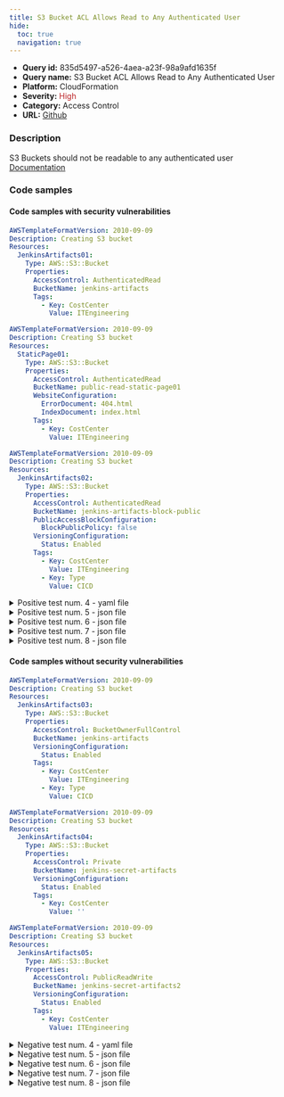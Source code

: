 ```yaml
---
title: S3 Bucket ACL Allows Read to Any Authenticated User
hide:
  toc: true
  navigation: true
---
```


<style>
  .highlight .hll {
    background-color: #ff171742;
  }
  .md-content {
    max-width: 1100px;
    margin: 0 auto;
  }
</style>

-   **Query id:** 835d5497-a526-4aea-a23f-98a9afd1635f
-   **Query name:** S3 Bucket ACL Allows Read to Any Authenticated User
-   **Platform:** CloudFormation
-   **Severity:** <span style="color:#bb2124">High</span>
-   **Category:** Access Control
-   **URL:** [Github](https://github.com/Checkmarx/kics/tree/master/assets/queries/cloudFormation/aws/s3_bucket_acl_allows_read_to_any_authenticated_user)

### Description
S3 Buckets should not be readable to any authenticated user<br>
[Documentation](https://docs.aws.amazon.com/AWSCloudFormation/latest/UserGuide/aws-properties-s3-bucket.html)

### Code samples
#### Code samples with security vulnerabilities
```yaml title="Positive test num. 1 - yaml file" hl_lines="7"
AWSTemplateFormatVersion: 2010-09-09
Description: Creating S3 bucket
Resources:
  JenkinsArtifacts01:
    Type: AWS::S3::Bucket
    Properties:
      AccessControl: AuthenticatedRead
      BucketName: jenkins-artifacts
      Tags:
        - Key: CostCenter
          Value: ITEngineering

```
```yaml title="Positive test num. 2 - yaml file" hl_lines="7"
AWSTemplateFormatVersion: 2010-09-09
Description: Creating S3 bucket
Resources:
  StaticPage01:
    Type: AWS::S3::Bucket
    Properties:
      AccessControl: AuthenticatedRead
      BucketName: public-read-static-page01
      WebsiteConfiguration:
        ErrorDocument: 404.html
        IndexDocument: index.html
      Tags:
        - Key: CostCenter
          Value: ITEngineering

```
```yaml title="Positive test num. 3 - yaml file" hl_lines="7"
AWSTemplateFormatVersion: 2010-09-09
Description: Creating S3 bucket
Resources:
  JenkinsArtifacts02:
    Type: AWS::S3::Bucket
    Properties:
      AccessControl: AuthenticatedRead
      BucketName: jenkins-artifacts-block-public
      PublicAccessBlockConfiguration:
        BlockPublicPolicy: false
      VersioningConfiguration:
        Status: Enabled
      Tags:
        - Key: CostCenter
          Value: ITEngineering
        - Key: Type
          Value: CICD

```
<details><summary>Positive test num. 4 - yaml file</summary>

```yaml hl_lines="7"
AWSTemplateFormatVersion: 2010-09-09
Description: Creating S3 bucket
Resources:
  S3BucketForWebsiteContent:
    Type: AWS::S3::Bucket
    Properties:
      AccessControl: AuthenticatedRead
      WebsiteConfiguration:
        IndexDocument: index.html
        ErrorDocument: error.html

```
</details>
<details><summary>Positive test num. 5 - json file</summary>

```json hl_lines="7"
{
  "AWSTemplateFormatVersion": "2010-09-09T00:00:00Z",
  "Description": "Creating S3 bucket",
  "Resources": {
    "JenkinsArtifacts01": {
      "Properties": {
        "AccessControl": "AuthenticatedRead",
        "BucketName": "jenkins-artifacts",
        "Tags": [
          {
            "Value": "ITEngineering",
            "Key": "CostCenter"
          }
        ]
      },
      "Type": "AWS::S3::Bucket"
    }
  }
}

```
</details>
<details><summary>Positive test num. 6 - json file</summary>

```json hl_lines="7"
{
  "AWSTemplateFormatVersion": "2010-09-09T00:00:00Z",
  "Description": "Creating S3 bucket",
  "Resources": {
    "StaticPage01": {
      "Properties": {
        "AccessControl": "AuthenticatedRead",
        "BucketName": "public-read-static-page01",
        "WebsiteConfiguration": {
          "ErrorDocument": "404.html",
          "IndexDocument": "index.html"
        },
        "Tags": [
          {
            "Key": "CostCenter",
            "Value": "ITEngineering"
          }
        ]
      },
      "Type": "AWS::S3::Bucket"
    }
  }
}

```
</details>
<details><summary>Positive test num. 7 - json file</summary>

```json hl_lines="20"
{
  "Description": "Creating S3 bucket",
  "Resources": {
    "JenkinsArtifacts02": {
      "Type": "AWS::S3::Bucket",
      "Properties": {
        "VersioningConfiguration": {
          "Status": "Enabled"
        },
        "Tags": [
          {
            "Key": "CostCenter",
            "Value": "ITEngineering"
          },
          {
            "Key": "Type",
            "Value": "CICD"
          }
        ],
        "AccessControl": "AuthenticatedRead",
        "BucketName": "jenkins-artifacts-block-public",
        "PublicAccessBlockConfiguration": {
          "BlockPublicPolicy": false
        }
      }
    }
  },
  "AWSTemplateFormatVersion": "2010-09-09T00:00:00Z"
}

```
</details>
<details><summary>Positive test num. 8 - json file</summary>

```json hl_lines="7"
{
  "Description": "Creating S3 bucket",
  "Resources": {
    "S3BucketForWebsiteContent": {
      "Type": "AWS::S3::Bucket",
      "Properties": {
        "AccessControl": "AuthenticatedRead",
        "WebsiteConfiguration": {
          "IndexDocument": "index.html",
          "ErrorDocument": "error.html"
        }
      }
    }
  },
  "AWSTemplateFormatVersion": "2010-09-09T00:00:00Z"
}

```
</details>


#### Code samples without security vulnerabilities
```yaml title="Negative test num. 1 - yaml file"
AWSTemplateFormatVersion: 2010-09-09
Description: Creating S3 bucket
Resources:
  JenkinsArtifacts03:
    Type: AWS::S3::Bucket
    Properties:
      AccessControl: BucketOwnerFullControl
      BucketName: jenkins-artifacts
      VersioningConfiguration:
        Status: Enabled
      Tags:
        - Key: CostCenter
          Value: ITEngineering
        - Key: Type
          Value: CICD

```
```yaml title="Negative test num. 2 - yaml file"
AWSTemplateFormatVersion: 2010-09-09
Description: Creating S3 bucket
Resources:
  JenkinsArtifacts04:
    Type: AWS::S3::Bucket
    Properties:
      AccessControl: Private
      BucketName: jenkins-secret-artifacts
      VersioningConfiguration:
        Status: Enabled
      Tags:
        - Key: CostCenter
          Value: ''

```
```yaml title="Negative test num. 3 - yaml file"
AWSTemplateFormatVersion: 2010-09-09
Description: Creating S3 bucket
Resources:
  JenkinsArtifacts05:
    Type: AWS::S3::Bucket
    Properties:
      AccessControl: PublicReadWrite
      BucketName: jenkins-secret-artifacts2
      VersioningConfiguration:
        Status: Enabled
      Tags:
        - Key: CostCenter
          Value: ITEngineering

```
<details><summary>Negative test num. 4 - yaml file</summary>

```yaml
AWSTemplateFormatVersion: 2010-09-09
Description: Creating S3 bucket
Resources:
  StaticPage03:
    Type: AWS::S3::Bucket
    Properties:
      AccessControl: PublicRead
      BucketName: public-read-static-page
      WebsiteConfiguration:
        ErrorDocument: 404.html
        IndexDocument: index.html
      Tags:
        - Key: CostCenter
          Value: ITEngineering
Outputs:
  WebsiteURL:
    Value:
      Fn::GetAtt:
        - StaticPage03
        - WebsiteURL
    Description: URL for website hosted on S3
  S3BucketSecureURL:
    Value:
      Fn::Join:
        - ""
        - - https://
          - Fn::GetAtt:
              - StaticPage03
              - DomainName
    Description: Name of S3 bucket to hold website content

```
</details>
<details><summary>Negative test num. 5 - json file</summary>

```json
{
  "AWSTemplateFormatVersion": "2010-09-09T00:00:00Z",
  "Description": "Creating S3 bucket",
  "Resources": {
    "JenkinsArtifacts03": {
      "Type": "AWS::S3::Bucket",
      "Properties": {
        "Tags": [
          {
            "Key": "CostCenter",
            "Value": "ITEngineering"
          },
          {
            "Key": "Type",
            "Value": "CICD"
          }
        ],
        "AccessControl": "BucketOwnerFullControl",
        "BucketName": "jenkins-artifacts",
        "VersioningConfiguration": {
          "Status": "Enabled"
        }
      }
    }
  }
}

```
</details>
<details><summary>Negative test num. 6 - json file</summary>

```json
{
  "AWSTemplateFormatVersion": "2010-09-09T00:00:00Z",
  "Description": "Creating S3 bucket",
  "Resources": {
    "JenkinsArtifacts04": {
      "Type": "AWS::S3::Bucket",
      "Properties": {
        "AccessControl": "Private",
        "BucketName": "jenkins-secret-artifacts",
        "VersioningConfiguration": {
          "Status": "Enabled"
        },
        "Tags": [
          {
            "Key": "CostCenter",
            "Value": ""
          }
        ]
      }
    }
  }
}

```
</details>
<details><summary>Negative test num. 7 - json file</summary>

```json
{
  "AWSTemplateFormatVersion": "2010-09-09T00:00:00Z",
  "Description": "Creating S3 bucket",
  "Resources": {
    "JenkinsArtifacts05": {
      "Properties": {
        "BucketName": "jenkins-secret-artifacts2",
        "VersioningConfiguration": {
          "Status": "Enabled"
        },
        "Tags": [
          {
            "Value": "ITEngineering",
            "Key": "CostCenter"
          }
        ],
        "AccessControl": "PublicReadWrite"
      },
      "Type": "AWS::S3::Bucket"
    }
  }
}

```
</details>
<details><summary>Negative test num. 8 - json file</summary>

```json
{
  "Resources": {
    "StaticPage03": {
      "Type": "AWS::S3::Bucket",
      "Properties": {
        "Tags": [
          {
            "Key": "CostCenter",
            "Value": "ITEngineering"
          }
        ],
        "AccessControl": "PublicRead",
        "BucketName": "public-read-static-page",
        "WebsiteConfiguration": {
          "ErrorDocument": "404.html",
          "IndexDocument": "index.html"
        }
      }
    }
  },
  "Outputs": {
    "WebsiteURL": {
      "Value": {
        "Fn::GetAtt": [
          "StaticPage03",
          "WebsiteURL"
        ]
      },
      "Description": "URL for website hosted on S3"
    },
    "S3BucketSecureURL": {
      "Description": "Name of S3 bucket to hold website content",
      "Value": {
        "Fn::Join": [
          "",
          [
            "https://",
            {
              "Fn::GetAtt": [
                "StaticPage03",
                "DomainName"
              ]
            }
          ]
        ]
      }
    }
  },
  "AWSTemplateFormatVersion": "2010-09-09T00:00:00Z",
  "Description": "Creating S3 bucket"
}

```
</details>
